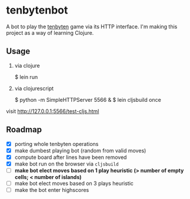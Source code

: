 # tenbytenbot

A bot to play the [tenbyten](https://github.com/JosePedroDias/tenbyten) game via its HTTP interface.
I'm making this project as a way of learning Clojure.



## Usage

1. via clojure

    $ lein run

2. via clojurescript

    $ python -m SimpleHTTPServer 5566 &
    $ lein cljsbuild once

visit <http://127.0.0.1:5566/test-cljs.html>



## Roadmap

* [x] porting whole tenbyten operations
* [x] make dumbest playing bot (random from valid moves)
* [x] compute board after lines have been removed
* [x] make bot run on the browser via `cljsbuild`
* [ ] **make bot elect moves based on 1 play heuristic (> number of empty cells; < number of islands)**
* [ ] make bot elect moves based on 3 plays heuristic
* [ ] make the bot enter highscores
